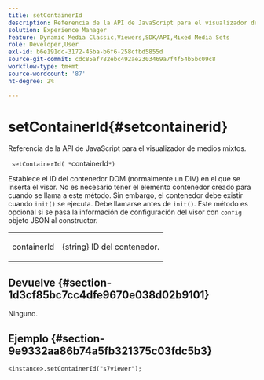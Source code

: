 ```yaml
---
title: setContainerId
description: Referencia de la API de JavaScript para el visualizador de medios mixtos.
solution: Experience Manager
feature: Dynamic Media Classic,Viewers,SDK/API,Mixed Media Sets
role: Developer,User
exl-id: b6e191dc-3172-45ba-b6f6-258cfbd5855d
source-git-commit: cdc85af782ebc492ae2303469a7f4f54b5bc09c8
workflow-type: tm+mt
source-wordcount: '87'
ht-degree: 2%

---
```


# setContainerId{#setcontainerid}

Referencia de la API de JavaScript para el visualizador de medios mixtos.

` setContainerId( *`containerId`*)`

Establece el ID del contenedor DOM (normalmente un DIV) en el que se inserta el visor. No es necesario tener el elemento contenedor creado para cuando se llama a este método. Sin embargo, el contenedor debe existir cuando `init()` se ejecuta. Debe llamarse antes de `init()`. Este método es opcional si se pasa la información de configuración del visor con `config` objeto JSON al constructor.

<table id="table_896DFF34A68A403DB93A6D597461A573"> 
 <tbody> 
  <tr> 
   <td colname="col1"> <p> <span class="codeph"> <span class="varname"> containerId </span> </span> </p> </td> 
   <td colname="col2"> <p> <span class="codeph"> {string} </span> ID del contenedor. </p> </td> 
  </tr> 
 </tbody> 
</table>

## Devuelve {#section-1d3cf85bc7cc4dfe9670e038d02b9101}

Ninguno.

## Ejemplo {#section-9e9332aa86b74a5fb321375c03fdc5b3}

```
<instance>.setContainerId("s7viewer");
```
